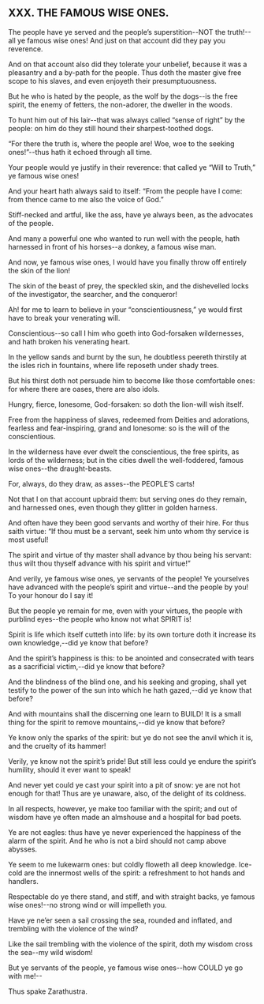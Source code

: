 ## XXX. THE FAMOUS WISE ONES.

The people have ye served and the people’s superstition--NOT the
truth!--all ye famous wise ones! And just on that account did they pay
you reverence.

And on that account also did they tolerate your unbelief, because it
was a pleasantry and a by-path for the people. Thus doth the master give
free scope to his slaves, and even enjoyeth their presumptuousness.

But he who is hated by the people, as the wolf by the dogs--is the free
spirit, the enemy of fetters, the non-adorer, the dweller in the woods.

To hunt him out of his lair--that was always called “sense of right” by
the people: on him do they still hound their sharpest-toothed dogs.

“For there the truth is, where the people are! Woe, woe to the seeking
ones!”--thus hath it echoed through all time.

Your people would ye justify in their reverence: that called ye “Will to
Truth,” ye famous wise ones!

And your heart hath always said to itself: “From the people have I come:
from thence came to me also the voice of God.”

Stiff-necked and artful, like the ass, have ye always been, as the
advocates of the people.

And many a powerful one who wanted to run well with the people, hath
harnessed in front of his horses--a donkey, a famous wise man.

And now, ye famous wise ones, I would have you finally throw off
entirely the skin of the lion!

The skin of the beast of prey, the speckled skin, and the dishevelled
locks of the investigator, the searcher, and the conqueror!

Ah! for me to learn to believe in your “conscientiousness,” ye would
first have to break your venerating will.

Conscientious--so call I him who goeth into God-forsaken wildernesses,
and hath broken his venerating heart.

In the yellow sands and burnt by the sun, he doubtless peereth thirstily
at the isles rich in fountains, where life reposeth under shady trees.

But his thirst doth not persuade him to become like those comfortable
ones: for where there are oases, there are also idols.

Hungry, fierce, lonesome, God-forsaken: so doth the lion-will wish
itself.

Free from the happiness of slaves, redeemed from Deities and adorations,
fearless and fear-inspiring, grand and lonesome: so is the will of the
conscientious.

In the wilderness have ever dwelt the conscientious, the free spirits,
as lords of the wilderness; but in the cities dwell the well-foddered,
famous wise ones--the draught-beasts.

For, always, do they draw, as asses--the PEOPLE’S carts!

Not that I on that account upbraid them: but serving ones do they
remain, and harnessed ones, even though they glitter in golden harness.

And often have they been good servants and worthy of their hire. For
thus saith virtue: “If thou must be a servant, seek him unto whom thy
service is most useful!

The spirit and virtue of thy master shall advance by thou being his
servant: thus wilt thou thyself advance with his spirit and virtue!”

And verily, ye famous wise ones, ye servants of the people! Ye
yourselves have advanced with the people’s spirit and virtue--and the
people by you! To your honour do I say it!

But the people ye remain for me, even with your virtues, the people with
purblind eyes--the people who know not what SPIRIT is!

Spirit is life which itself cutteth into life: by its own torture doth
it increase its own knowledge,--did ye know that before?

And the spirit’s happiness is this: to be anointed and consecrated with
tears as a sacrificial victim,--did ye know that before?

And the blindness of the blind one, and his seeking and groping, shall
yet testify to the power of the sun into which he hath gazed,--did ye
know that before?

And with mountains shall the discerning one learn to BUILD! It is
a small thing for the spirit to remove mountains,--did ye know that
before?

Ye know only the sparks of the spirit: but ye do not see the anvil which
it is, and the cruelty of its hammer!

Verily, ye know not the spirit’s pride! But still less could ye endure
the spirit’s humility, should it ever want to speak!

And never yet could ye cast your spirit into a pit of snow: ye are not
hot enough for that! Thus are ye unaware, also, of the delight of its
coldness.

In all respects, however, ye make too familiar with the spirit; and out
of wisdom have ye often made an almshouse and a hospital for bad poets.

Ye are not eagles: thus have ye never experienced the happiness of the
alarm of the spirit. And he who is not a bird should not camp above
abysses.

Ye seem to me lukewarm ones: but coldly floweth all deep knowledge.
Ice-cold are the innermost wells of the spirit: a refreshment to hot
hands and handlers.

Respectable do ye there stand, and stiff, and with straight backs, ye
famous wise ones!--no strong wind or will impelleth you.

Have ye ne’er seen a sail crossing the sea, rounded and inflated, and
trembling with the violence of the wind?

Like the sail trembling with the violence of the spirit, doth my wisdom
cross the sea--my wild wisdom!

But ye servants of the people, ye famous wise ones--how COULD ye go with
me!--

Thus spake Zarathustra.





